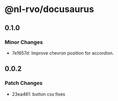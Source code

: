 # @nl-rvo/docusaurus

## 0.1.0

### Minor Changes

- 7e1657d: Improve chevron position for accordion.

## 0.0.2

### Patch Changes

- 23ea461: button css fixes
